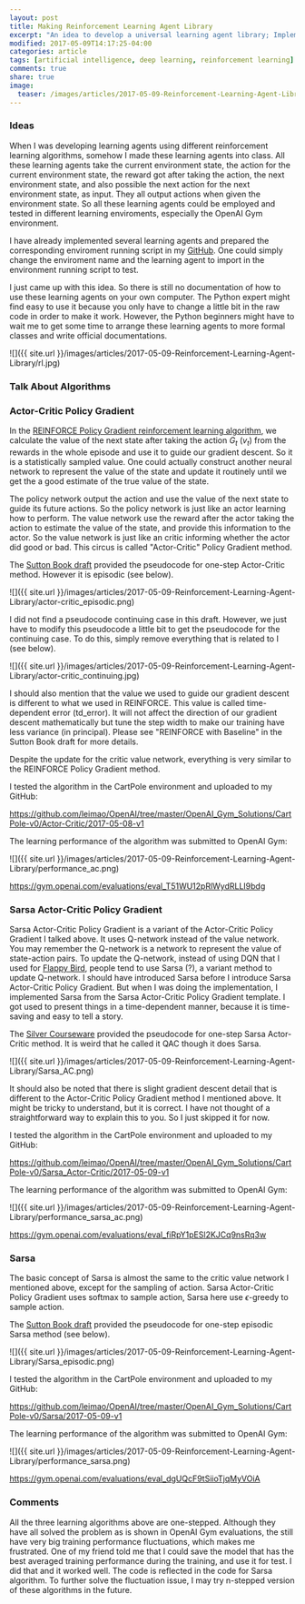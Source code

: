 ```yaml
---
layout: post
title: Making Reinforcement Learning Agent Library
excerpt: "An idea to develop a universal learning agent library; Implementation of Sarsa and Actor-Critic learning algorithm in OpenAI Gym environments."
modified: 2017-05-09T14:17:25-04:00
categories: article
tags: [artificial intelligence, deep learning, reinforcement learning]
comments: true
share: true
image:
  teaser: /images/articles/2017-05-09-Reinforcement-Learning-Agent-Library/rl.jpg
---
```


### Ideas

When I was developing learning agents using different reinforcement learning algorithms, somehow I made these learning agents into class. All these learning agents take the current environment state, the action for the current environment state, the reward got after taking the action, the next environment state, and also possible the next action for the next environment state, as input. They all output actions when given the environment state. So all these learning agents could be employed and tested in different learning enviroments, especially the OpenAI Gym environment.

I have already implemented several learning agents and prepared the corresponding enviroment running script in my [GitHub](https://github.com/leimao/OpenAI). One could simply change the enviroment name and the learning agent to import in the environment running script to test.

I just came up with this idea. So there is still no documentation of how to use these learning agents on your own computer. The Python expert might find easy to use it because you only have to change a little bit in the raw code in order to make it work. However, the Python beginners might have to wait me to get some time to arrange these learning agents to more formal classes and write official documentations.

![]({{ site.url }}/images/articles/2017-05-09-Reinforcement-Learning-Agent-Library/rl.jpg)

### Talk About Algorithms

### Actor-Critic Policy Gradient

In the [REINFORCE Policy Gradient reinforcement learning algorithm](https://leimao.github.io/article/REINFORCE-Policy-Gradient.html), we calculate the value of the next state after taking the action $G_t$ ($v_t$) from the rewards in the whole episode and use it to guide our gradient descent. So it is a statistically sampled value. One could actually construct another neural network to represent the value of the state and update it routinely until we get the a good estimate of the true value of the state. 

The policy network output the action and use the value of the next state to guide its future actions. So the policy network is just like an actor learning how to perform. The value network use the reward after the actor taking the action to estimate the value of the state, and provide this information to the actor. So the value network is just like an critic informing whether the actor did good or bad. This circus is called "Actor-Critic" Policy Gradient method.

The [Sutton Book draft](http://incompleteideas.net/sutton/book/the-book-2nd.html) provided the pseudocode for one-step Actor-Critic method. However it is episodic (see below).

![]({{ site.url }}/images/articles/2017-05-09-Reinforcement-Learning-Agent-Library/actor-critic_episodic.png)

I did not find a pseudocode continuing case in this draft. However, we just have to modify this pseudocode a little bit to get the pseudocode for the continuing case. To do this, simply remove everything that is related to I (see below). 

![]({{ site.url }}/images/articles/2017-05-09-Reinforcement-Learning-Agent-Library/actor-critic_continuing.jpg)

I should also mention that the value we used to guide our gradient descent is different to what we used in REINFORCE. This value is called time-dependent error (td_error). It will not affect the direction of our gradient descent mathematically but tune the step width to make our training have less variance (in principal). Please see "REINFORCE with Baseline" in the Sutton Book draft for more details.

Despite the update for the critic value network, everything is very similar to the REINFORCE Policy Gradient method.

I tested the algorithm in the CartPole environment and uploaded to my GitHub:

<https://github.com/leimao/OpenAI/tree/master/OpenAI_Gym_Solutions/CartPole-v0/Actor-Critic/2017-05-08-v1>

The learning performance of the algorithm was submitted to OpenAI Gym:

![]({{ site.url }}/images/articles/2017-05-09-Reinforcement-Learning-Agent-Library/performance_ac.png)

<https://gym.openai.com/evaluations/eval_T51WU12pRlWydRLLI9bdg>

### Sarsa Actor-Critic Policy Gradient

Sarsa Actor-Critic Policy Gradient is a variant of the Actor-Critic Policy Gradient I talked above. It uses Q-network instead of the value network. You may remember the Q-network is a network to represent the value of state-action pairs. To update the Q-network, instead of using DQN that I used for [Flappy Bird](https://leimao.github.io/journal/Flappy-Bird-AI.html), people tend to use Sarsa (?), a variant method to update Q-network. I should have introduced Sarsa before I introduce Sarsa Actor-Critic Policy Gradient. But when I was doing the implementation, I implemented Sarsa from the Sarsa Actor-Critic Policy Gradient template. I got used to present things in a time-dependent manner, because it is time-saving and easy to tell a story.

The [Silver Courseware](http://www0.cs.ucl.ac.uk/staff/D.Silver/web/Teaching.html) provided the pseudocode for one-step Sarsa Actor-Critic method. It is weird that he called it QAC though it does Sarsa.

![]({{ site.url }}/images/articles/2017-05-09-Reinforcement-Learning-Agent-Library/Sarsa_AC.png)

It should also be noted that there is slight gradient descent detail that is different to the Actor-Critic Policy Gradient method I mentioned above. It might be tricky to understand, but it is correct. I have not thought of a straightforward way to explain this to you. So I just skipped it for now.

I tested the algorithm in the CartPole environment and uploaded to my GitHub:

<https://github.com/leimao/OpenAI/tree/master/OpenAI_Gym_Solutions/CartPole-v0/Sarsa_Actor-Critic/2017-05-09-v1>

The learning performance of the algorithm was submitted to OpenAI Gym:

![]({{ site.url }}/images/articles/2017-05-09-Reinforcement-Learning-Agent-Library/performance_sarsa_ac.png)

<https://gym.openai.com/evaluations/eval_fiRpY1pESl2KJCq9nsRq3w>

### Sarsa

The basic concept of Sarsa is almost the same to the critic value network I mentioned above, except for the sampling of action. Sarsa Actor-Critic Policy Gradient uses softmax to sample action, Sarsa here use $\epsilon$-greedy to sample action.

The [Sutton Book draft](http://incompleteideas.net/sutton/book/the-book-2nd.html) provided the pseudocode for one-step episodic Sarsa method (see below).

![]({{ site.url }}/images/articles/2017-05-09-Reinforcement-Learning-Agent-Library/Sarsa_episodic.png)

I tested the algorithm in the CartPole environment and uploaded to my GitHub:

<https://github.com/leimao/OpenAI/tree/master/OpenAI_Gym_Solutions/CartPole-v0/Sarsa/2017-05-09-v1>

The learning performance of the algorithm was submitted to OpenAI Gym:

![]({{ site.url }}/images/articles/2017-05-09-Reinforcement-Learning-Agent-Library/performance_sarsa.png)

<https://gym.openai.com/evaluations/eval_dgUQcF9tSiioTjqMyVOiA>

### Comments

All the three learning algorithms above are one-stepped. Although they have all solved the problem as is shown in OpenAI Gym evaluations, the still have very big training performance fluctuations, which makes me frustrated. One of my friend told me that I could save the model that has the best averaged training performance during the training, and use it for test. I did that and it worked well. The code is reflected in the code for Sarsa algorithm. To further solve the fluctuation issue, I may try n-stepped version of these algorithms in the future.